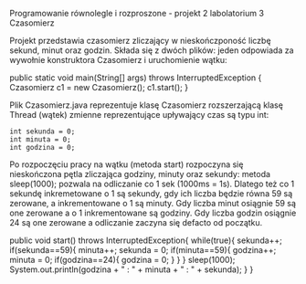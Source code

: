 Programowanie równolegle i rozproszone - projekt 2 labolatorium 3 Czasomierz

Projekt przedstawia czasomierz zliczający w nieskończponość liczbę sekund, minut oraz godzin.
Składa się z dwóch plików: 
jeden odpowiada za wywołnie konstruktora Czasomierz i uruchomienie wątku:

public static void main(String[] args) throws InterruptedException {
        Czasomierz c1 = new Czasomierz();
        c1.start();
    }
    
Plik Czasomierz.java reprezentuje klasę Czasomierz rozszerzającą klasę Thread (wątek)
zmienne reprezentujące upływający czas są typu int:

    int sekunda = 0;
    int minuta = 0;
    int godzina = 0;
    
Po rozpoczęciu pracy na wątku (metoda start) rozpoczyna się nieskończona pętla zliczająca godziny, minuty oraz sekundy:
metoda sleep(1000); pozwala na odliczanie co 1 sek (1000ms = 1s). Dlatego też co 1 sekundę inkremetowane o 1 są sekundy, gdy ich liczba będzie równa 59 są zerowane,
a inkrementowane o 1 są minuty. Gdy liczba minut osiągnie 59 są one zerowane a o 1 inkrementowane są godziny. Gdy liczba godzin osiągnie 24 są one zerowane a odliczanie zaczyna się defacto od początku.

public void start() throws InterruptedException{
        while(true){
            sekunda++;
            if(sekunda==59){
                minuta++;
                sekunda = 0;
                if(minuta==59){
                    godzina++;
                    minuta = 0;
                    if(godzina==24){
                        godzina = 0;
                    }
                }
            }
            sleep(1000);
            System.out.println(godzina + " : " + minuta + " : " + sekunda);
        } 
    }
